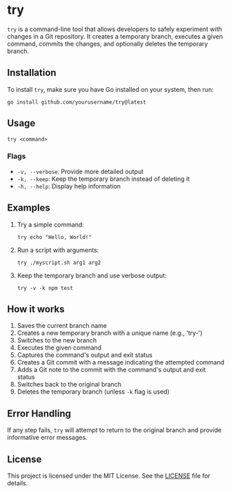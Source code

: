 # try

`try` is a command-line tool that allows developers to safely experiment with changes in a Git repository. It creates a temporary branch, executes a given command, commits the changes, and optionally deletes the temporary branch.

## Installation

To install `try`, make sure you have Go installed on your system, then run:

```
go install github.com/yourusername/try@latest
```

## Usage

```
try <command>
```

### Flags

- `-v, --verbose`: Provide more detailed output
- `-k, --keep`: Keep the temporary branch instead of deleting it
- `-h, --help`: Display help information

## Examples

1. Try a simple command:
   ```
   try echo "Hello, World!"
   ```

2. Run a script with arguments:
   ```
   try ./myscript.sh arg1 arg2
   ```

3. Keep the temporary branch and use verbose output:
   ```
   try -v -k npm test
   ```

## How it works

1. Saves the current branch name
2. Creates a new temporary branch with a unique name (e.g., 'try-<timestamp>')
3. Switches to the new branch
4. Executes the given command
5. Captures the command's output and exit status
6. Creates a Git commit with a message indicating the attempted command
7. Adds a Git note to the commit with the command's output and exit status
8. Switches back to the original branch
9. Deletes the temporary branch (unless `-k` flag is used)

## Error Handling

If any step fails, `try` will attempt to return to the original branch and provide informative error messages.

## License

This project is licensed under the MIT License. See the [LICENSE](LICENSE) file for details.

